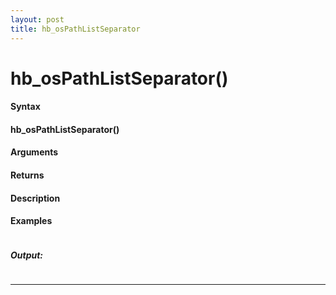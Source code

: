 ```yaml
---
layout: post
title: hb_osPathListSeparator
---
```


# hb_osPathListSeparator()


#### Syntax

#### hb_osPathListSeparator()

#### Arguments

#### Returns

#### Description

#### Examples

```

```

##### Output:

```

```

---